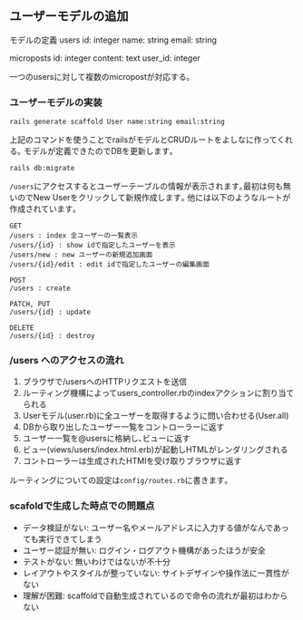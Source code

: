 ## ユーザーモデルの追加

モデルの定義
users
id: integer
name: string
email: string

microposts
id: integer
content: text
user_id: integer

一つのusersに対して複数のmicropostが対応する｡

### ユーザーモデルの実装

    rails generate scaffold User name:string email:string

上記のコマンドを使うことでrailsがモデルとCRUDルートをよしなに作ってくれる｡
モデルが定義できたのでDBを更新します｡

    rails db:migrate

`/users`にアクセスするとユーザーテーブルの情報が表示されます｡最初は何も無いのでNew Userをクリックして新規作成します｡
他には以下のようなルートが作成されています｡

```
GET
/users : index 全ユーザーの一覧表示
/users/{id} : show idで指定したユーザーを表示
/users/new : new ユーザーの新規追加画面
/users/{id}/edit : edit idで指定したユーザーの編集画面

POST
/users : create

PATCH, PUT
/users/{id} : update

DELETE
/users/{id} : destroy
```

### /users へのアクセスの流れ

1. ブラウザで/usersへのHTTPリクエストを送信
2. ルーティング機構によってusers_controller.rbのindexアクションに割り当てられる
3. Userモデル(user.rb)に全ユーザーを取得するように問い合わせる(User.all)
4. DBから取り出したユーザー一覧をコントローラーに返す
5. ユーザー一覧を@usersに格納し､ビューに返す
6. ビュー(views/users/index.html.erb)が起動しHTMLがレンダリングされる
7. コントローラーは生成されたHTMlを受け取りブラウザに返す

ルーティングについての設定は`config/routes.rb`に書きます｡

### scafoldで生成した時点での問題点

- データ検証がない: ユーザー名やメールアドレスに入力する値がなんであっても実行できてしまう
- ユーザー認証が無い: ログイン・ログアウト機構があったほうが安全
- テストがない: 無いわけではないが不十分
- レイアウトやスタイルが整っていない: サイトデザインや操作法に一貫性がない
- 理解が困難: scaffoldで自動生成されているので命令の流れが最初はわからない